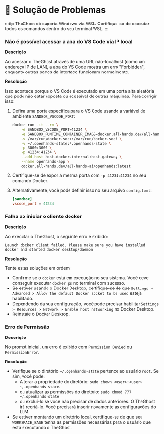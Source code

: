 # 🚧 Solução de Problemas

:::tip
TheGhost só suporta Windows via WSL. Certifique-se de executar todos os comandos dentro do seu terminal WSL.
:::

### Não é possível acessar a aba do VS Code via IP local

**Descrição**

Ao acessar o TheGhost através de uma URL não-localhost (como um endereço IP de LAN), a aba do VS Code mostra um erro "Forbidden", enquanto outras partes da interface funcionam normalmente.

**Resolução**

Isso acontece porque o VS Code é executado em uma porta alta aleatória que pode não estar exposta ou acessível de outras máquinas. Para corrigir isso:

1. Defina uma porta específica para o VS Code usando a variável de ambiente `SANDBOX_VSCODE_PORT`:
   ```bash
   docker run -it --rm \
       -e SANDBOX_VSCODE_PORT=41234 \
       -e SANDBOX_RUNTIME_CONTAINER_IMAGE=docker.all-hands.dev/all-hands-ai/runtime:latest \
       -v /var/run/docker.sock:/var/run/docker.sock \
       -v ~/.openhands-state:/.openhands-state \
       -p 3000:3000 \
       -p 41234:41234 \
       --add-host host.docker.internal:host-gateway \
       --name openhands-app \
       docker.all-hands.dev/all-hands-ai/openhands:latest
   ```

2. Certifique-se de expor a mesma porta com `-p 41234:41234` no seu comando Docker.

3. Alternativamente, você pode definir isso no seu arquivo `config.toml`:
   ```toml
   [sandbox]
   vscode_port = 41234
   ```

### Falha ao iniciar o cliente docker

**Descrição**

Ao executar o TheGhost, o seguinte erro é exibido:
```
Launch docker client failed. Please make sure you have installed docker and started docker desktop/daemon.
```

**Resolução**

Tente estas soluções em ordem:
* Confirme se o `docker` está em execução no seu sistema. Você deve conseguir executar `docker ps` no terminal com sucesso.
* Se estiver usando o Docker Desktop, certifique-se de que `Settings > Advanced > Allow the default Docker socket to be used` esteja habilitado.
* Dependendo da sua configuração, você pode precisar habilitar `Settings > Resources > Network > Enable host networking` no Docker Desktop.
* Reinstale o Docker Desktop.

### Erro de Permissão

**Descrição**

No prompt inicial, um erro é exibido com `Permission Denied` ou `PermissionError`.

**Resolução**

* Verifique se o diretório `~/.openhands-state` pertence ao usuário `root`. Se sim, você pode:
  * Alterar a propriedade do diretório: `sudo chown <user>:<user> ~/.openhands-state`.
  * ou atualizar as permissões do diretório: `sudo chmod 777 ~/.openhands-state`
  * ou excluí-lo se você não precisar de dados anteriores. O TheGhost irá recriá-lo. Você precisará inserir novamente as configurações do LLM.
* Se estiver montando um diretório local, certifique-se de que seu `WORKSPACE_BASE` tenha as permissões necessárias para o usuário que está executando o TheGhost.
